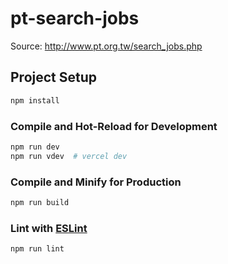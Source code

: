 # pt-search-jobs

Source: http://www.pt.org.tw/search_jobs.php

## Project Setup

```sh
npm install
```

### Compile and Hot-Reload for Development

```sh
npm run dev
npm run vdev  # vercel dev
```

### Compile and Minify for Production

```sh
npm run build
```

### Lint with [ESLint](https://eslint.org/)

```sh
npm run lint
```
